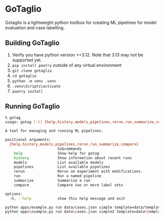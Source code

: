 # GoTaglio

Gotaglio is a lightweight python toolbox for creating ML pipelines for model evaluation and case labelling.

## Building GoTaglio

1. Verify you have python version >=3.12. Note that 3.13 may not be supported yet.
1. `pip install poetry` outside of any virtual environment
1. `git clone gotaglio`
1. `cd gotaglio`
1. `python -m venv .venv`
1. `.venv\Scripts\activate`
1. `poetry install`

## Running GoTaglio

~~~sh
% gotag
usage: gotag [-h] {help,history,models,pipelines,rerun,run,summarize,compare} ...

A tool for managing and running ML pipelines.

positional arguments:
  {help,history,models,pipelines,rerun,run,summarize,compare}
                        Subcommands
    help                Show help for gotag
    history             Show information about recent runs
    models              List available models
    pipelines           List available pipelines
    rerun               Rerun an experiment with modifications.
    run                 Run a named pipeline
    summarize           Summarize a run
    compare             Compare two or more label sets

options:
  -h, --help            show this help message and exit
~~~

~~~sh
python apps/example.py run data/cases.json simple template=data/template.txt model=gpt3.5
python apps\example.py run data\cases.json simple2 template=data\template.txt model=gpt3.5
~~~
